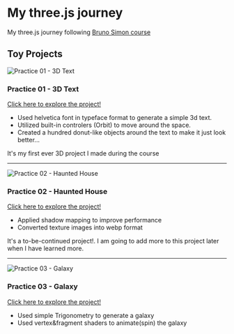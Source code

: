 # My three.js journey

My three.js journey following [Bruno Simon course](https://threejs-journey.com)

## Toy Projects

![Practice 01 - 3D Text](https://github.com/jeheecheon/threejs-journey/assets/62019774/cc586568-d4d7-47fc-929e-07a280f90cc0)

### Practice 01 - 3D Text

[Click here to explore the project!](https://jeheecheon.github.io/threejs-journey/practice-01-3d-text)

- Used helvetica font in typeface format to generate a simple 3d text.
- Utilized built-in controlers (Orbit) to move around the space.
- Created a hundred donut-like objects around the text to make it just look better...

It's my first ever 3D project I made during the course

---

![Practice 02 - Haunted House](https://github.com/jeheecheon/threejs-journey/assets/62019774/b099efa5-5c7b-4622-aa08-2658e18527e4)

### Practice 02 - Haunted House

[Click here to explore the project!](https://jeheecheon.github.io/threejs-journey/practice-02-haunted-house)

- Applied shadow mapping to improve performance
- Converted texture images into webp format

It's a to-be-continued project!. I am going to add more to this project later when I have learned more.

---

![Practice 03 - Galaxy](https://github.com/user-attachments/assets/3e570e72-7c01-4521-a19f-4f1872e4cd78)

### Practice 03 - Galaxy

[Click here to explore the project!](https://jeheecheon.github.io/threejs-journey/practice-03-galaxy)

- Used simple Trigonometry to generate a galaxy
- Used vertex&fragment shaders to animate(spin) the galaxy
